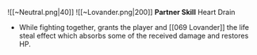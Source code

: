 
![[~Neutral.png|40]]
![[~Lovander.png|200]]
**Partner Skill**
Heart Drain
- While fighting together, grants the player and [[069 Lovander]] the life steal effect which absorbs some of the received damage and restores HP.